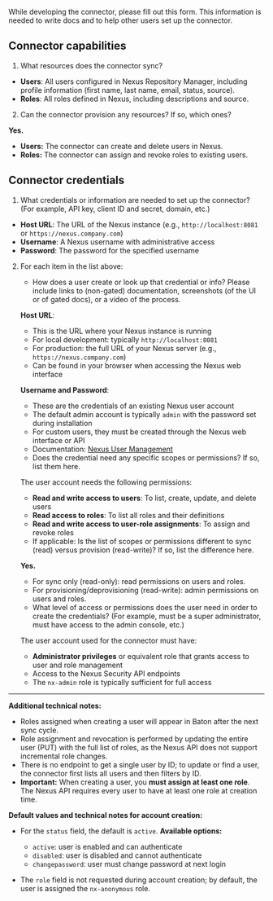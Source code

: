 While developing the connector, please fill out this form. This information is needed to write docs and to help other users set up the connector.

## Connector capabilities

1. What resources does the connector sync?

- **Users**: All users configured in Nexus Repository Manager, including profile information (first name, last name, email, status, source).
- **Roles**: All roles defined in Nexus, including descriptions and source.

2. Can the connector provision any resources? If so, which ones?

**Yes.**  
- **Users:** The connector can create and delete users in Nexus.
- **Roles:** The connector can assign and revoke roles to existing users.

## Connector credentials

1. What credentials or information are needed to set up the connector? (For example, API key, client ID and secret, domain, etc.)

- **Host URL**: The URL of the Nexus instance (e.g., `http://localhost:8081` or `https://nexus.company.com`)
- **Username**: A Nexus username with administrative access
- **Password**: The password for the specified username

2. For each item in the list above:

   * How does a user create or look up that credential or info? Please include links to (non-gated) documentation, screenshots (of the UI or of gated docs), or a video of the process.

   **Host URL**: 
   - This is the URL where your Nexus instance is running
   - For local development: typically `http://localhost:8081`
   - For production: the full URL of your Nexus server (e.g., `https://nexus.company.com`)
   - Can be found in your browser when accessing the Nexus web interface

   **Username and Password**:
   - These are the credentials of an existing Nexus user account
   - The default admin account is typically `admin` with the password set during installation
   - For custom users, they must be created through the Nexus web interface or API
   - Documentation: [Nexus User Management](https://help.sonatype.com/repomanager3/security/users)

   * Does the credential need any specific scopes or permissions? If so, list them here.

   The user account needs the following permissions:
   - **Read and write access to users**: To list, create, update, and delete users
   - **Read access to roles**: To list all roles and their definitions
   - **Read and write access to user-role assignments**: To assign and revoke roles

   * If applicable: Is the list of scopes or permissions different to sync (read) versus provision (read-write)? If so, list the difference here.

   **Yes.**  
   - For sync only (read-only): read permissions on users and roles.
   - For provisioning/deprovisioning (read-write): admin permissions on users and roles.

   * What level of access or permissions does the user need in order to create the credentials? (For example, must be a super administrator, must have access to the admin console, etc.)

   The user account used for the connector must have:
   - **Administrator privileges** or equivalent role that grants access to user and role management
   - Access to the Nexus Security API endpoints
   - The `nx-admin` role is typically sufficient for full access

---

**Additional technical notes:**
- Roles assigned when creating a user will appear in Baton after the next sync cycle.
- Role assignment and revocation is performed by updating the entire user (PUT) with the full list of roles, as the Nexus API does not support incremental role changes.
- There is no endpoint to get a single user by ID; to update or find a user, the connector first lists all users and then filters by ID.
- **Important:** When creating a user, you **must assign at least one role**. The Nexus API requires every user to have at least one role at creation time.

**Default values and technical notes for account creation:**

- For the `status` field, the default is `active`.
  **Available options:**
  - `active`: user is enabled and can authenticate
  - `disabled`: user is disabled and cannot authenticate
  - `changepassword`: user must change password at next login

- The `role` field is not requested during account creation; by default, the user is assigned the `nx-anonymous` role.

